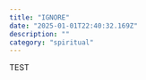 ```yaml
---
title: "IGNORE"
date: "2025-01-01T22:40:32.169Z"
description: ""
category: "spiritual"
---
```

TEST



